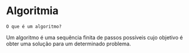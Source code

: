 # Algoritmia
```
O que é um algoritmo?
```
Um algoritmo é uma sequência finita de passos possíveis cujo objetivo é obter uma solução para um determinado problema.
